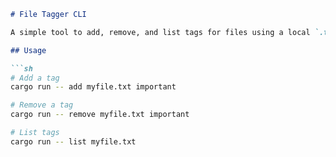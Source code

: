 ```markdown
# File Tagger CLI

A simple tool to add, remove, and list tags for files using a local `.tags.json` in each directory.

## Usage

```sh
# Add a tag
cargo run -- add myfile.txt important

# Remove a tag
cargo run -- remove myfile.txt important

# List tags
cargo run -- list myfile.txt
```
```